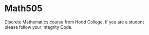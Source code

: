 # Math505
Discrete Mathematics course from Hood College.  If you are a student please follow your Integrity Code.
